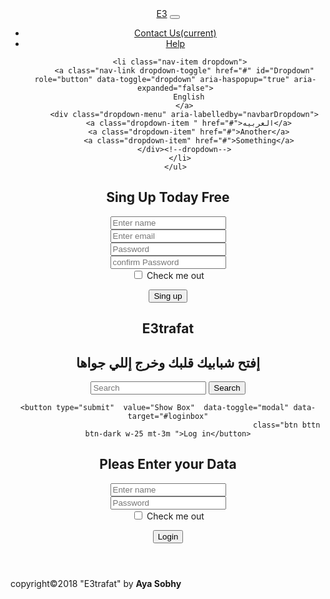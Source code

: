 <!DOCTYPE html>
<html lang="en">
<head>
    <meta charset="UTF-8">
<meta name="viewport" content="width=device-width, initial-scale=1, shrink-to-fit=no">
    <title>Home page</title>

<link href="css/bootstrap.min.css" rel="stylesheet">
<link href="css/fontawesome-all.min.css" rel="stylesheet">
<link href="css/style.css" rel="stylesheet"> 

</head>
<body>
<header>

<nav class="navbar navbar-expand-lg navbar-dark bg-dark fixed-top">
<div class="container">
  <a class="navbar-brand mr-5" href="#">E3</a>
  <button class="navbar-toggler" type="button" data-toggle="collapse" data-target="#navbarNav" aria-controls="navbarNav" aria-expanded="false" aria-label="Toggle navigation">
    <span class="navbar-toggler-icon"></span>
  </button>
  <div class="collapse ml-5 navbar-collapse" id="navbarNav">
    <ul class="navbar-nav">
      <li class="nav-item active">
        <a class="nav-link" href="#">Contact Us<span class="sr-only">(current)</span></a>
      </li>
      <li class="nav-item">
        <a class="nav-link mx-3" href="#">Help</a>
      </li>
      
      <li class="nav-item dropdown">
        <a class="nav-link dropdown-toggle" href="#" id="Dropdown" role="button" data-toggle="dropdown" aria-haspopup="true" aria-expanded="false">
          English
        </a>
        <div class="dropdown-menu" aria-labelledby="navbarDropdown">
          <a class="dropdown-item " href="#">العربيه</a>
          <a class="dropdown-item" href="#">Another</a>
          <a class="dropdown-item" href="#">Something</a>
        </div><!--dropdown-->
      </li>
    </ul>
  </div><!--collapse-->
</div><!-- container -->
</nav><!--navbar--> 


<section id="hedar" class="hedar col-lg-12 mt-5 ">

<div class="row">
<div class="col-sm-4">
<div class="card text-center card-body border-dark mx-5">
<h2 class=" top-text">Sing Up Today Free</h2>


<form class="w-75 my-4 text-center">
<div class="form-group card ">
    <input type="name" class="form-control box w-100" id="exampleInputPassword1" placeholder="Enter name">
  </div>

  <div class="form-group card">
    <input type="email" class="form-control box w-100" id="exampleInputEmail1" aria-describedby="emailHelp" placeholder="Enter email">
  </div>

  <div class="form-group card">
    <input type="password" class="form-control box w-100 " id="exampleInputPassword1" placeholder="Password">
  </div>

<div class="form-group card">
    <input type="password" class="form-control box w-100 " id="exampleInputPassword1" placeholder="confirm Password">
  </div>

  <div class="form-check ml-1 ">
    <input type="checkbox" class="form-check-input " id="exampleCheck1">
    <label class="form-check-label" for="exampleCheck1">Check me out</label>
  </div>

  <button type="submit" class="btn btn-dark w-50 mt-3 ml-5">Sing up</button>
</form>

</div><!--card-->
</div><!--left-->


<div class="col-sm-7">

<h1 class="text-box text-center lead display-4 ">E3trafat </h1>

<h2 class=" text-center text-box text-secondary">إفتح شبابيك قلبك وخرج إللي جواها</h2>


  <form class="form-inline search  ">
    <input class="form-control w-75 mr-sm-2" type="search" placeholder="Search" aria-label="Search">
    <button class="btn bttn btn-outline-dark mr-3 ml-1 my-sm-0" type="submit">Search</button>
  </form>

    <button type="submit"  value="Show Box"  data-toggle="modal" data-target="#loginbox"
                                                         class="btn bttn btn-dark w-25 mt-3m ">Log in</button>

<div class="modal fade" id="loginbox">
<div class="modal-dialog">
<div class="modal-content bg-dark">

<h2 class="modal-title text-white top-text text-center my-3">Pleas Enter your Data</h2>

<form class="w-75 my-4 text-center">
<div class="form-group ">
    <input type="name" class="form-control box w-100" id="exampleInputPassword1" placeholder="Enter name">
  </div>

  <div class="form-group ">
    <input type="password" class="form-control box w-100 " id="exampleInputPassword1" placeholder="Password">
  </div>

  <div class="form-check ml-1 ">
    <input type="checkbox" class="form-check-input " id="exampleCheck1">
    <label class="form-check-label" for="exampleCheck1">Check me out</label>
  </div>

  <button type="submit" class="btn bttn btn-dark w-50 mt-3 ml-5">Login</button>
</form>

</div><!--content-->
</div><!--dialog-->
</div><!--modal fade-->

</div><!--right-->

</div><!--row-->
</section><!--hedar-->
</header>


<footer id="main-footer" class=" ">
<div class="container">
<div class="row">
<div class="col-sm-8 pt-5">
<a target="_blank" href="#"><i class=" btn-link btn-lg fab fa-facebook-square"></i></a>
<a target="_blank" href="#"><i class=" btn-link btn-lg fab fa-twitter-square"></i></a>
<a target="_blank" href="#"><i class=" btn-link btn-lg fab fa-instagram"></i></a>
</div>
<div class="col-sm-4">
<p class="lead copyright">copyright&copy;2018 "E3trafat" by <strong>Aya Sobhy</strong> </p>

</div><!--right-->
</div><!--row-->
</div><!--container-->
</footer>


 <script src="js/jquery-3.3.1.min.js"></script>
<script src="js/popper.min.js"></script>
<script src="js/bootstrap.min.js"></script>
  
</body>
</html>
